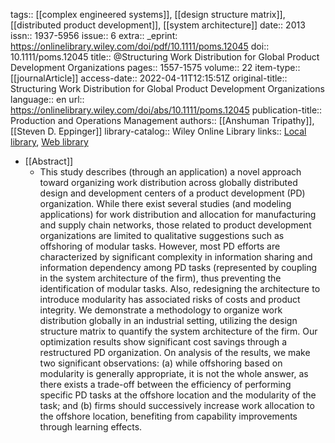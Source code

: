 tags:: [[complex engineered systems]], [[design structure matrix]], [[distributed product development]], [[system architecture]]
date:: 2013
issn:: 1937-5956
issue:: 6
extra:: _eprint: https://onlinelibrary.wiley.com/doi/pdf/10.1111/poms.12045
doi:: 10.1111/poms.12045
title:: @Structuring Work Distribution for Global Product Development Organizations
pages:: 1557-1575
volume:: 22
item-type:: [[journalArticle]]
access-date:: 2022-04-11T12:15:51Z
original-title:: Structuring Work Distribution for Global Product Development Organizations
language:: en
url:: https://onlinelibrary.wiley.com/doi/abs/10.1111/poms.12045
publication-title:: Production and Operations Management
authors:: [[Anshuman Tripathy]], [[Steven D. Eppinger]]
library-catalog:: Wiley Online Library
links:: [Local library](zotero://select/library/items/BZUYABFD), [Web library](https://www.zotero.org/users/6520516/items/BZUYABFD)

- [[Abstract]]
	- This study describes (through an application) a novel approach toward organizing work distribution across globally distributed design and development centers of a product development (PD) organization. While there exist several studies (and modeling applications) for work distribution and allocation for manufacturing and supply chain networks, those related to product development organizations are limited to qualitative suggestions such as offshoring of modular tasks. However, most PD efforts are characterized by significant complexity in information sharing and information dependency among PD tasks (represented by coupling in the system architecture of the firm), thus preventing the identification of modular tasks. Also, redesigning the architecture to introduce modularity has associated risks of costs and product integrity. We demonstrate a methodology to organize work distribution globally in an industrial setting, utilizing the design structure matrix to quantify the system architecture of the firm. Our optimization results show significant cost savings through a restructured PD organization. On analysis of the results, we make two significant observations: (a) while offshoring based on modularity is generally appropriate, it is not the whole answer, as there exists a trade-off between the efficiency of performing specific PD tasks at the offshore location and the modularity of the task; and (b) firms should successively increase work allocation to the offshore location, benefiting from capability improvements through learning effects.